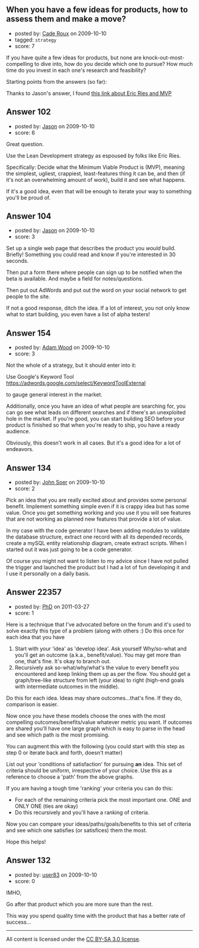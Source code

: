 ## When you have a few ideas for products, how to assess them and make a move?

- posted by: [Cade Roux](https://stackexchange.com/users/-1/53-cade-roux) on 2009-10-10
- tagged: `strategy`
- score: 7

If you have quite a few ideas for products, but none are knock-out-most-compelling to dive into, how do you decide which one to pursue?  How much time do you invest in each one's research and feasibility?

Starting points from the answers (so far):

Thanks to Jason's answer, I found [this link about Eric Ries and MVP][1]

  [1]: http://venturehacks.com/articles/minimum-viable-product


## Answer 102

- posted by: [Jason](https://stackexchange.com/users/-1/2-jason) on 2009-10-10
- score: 6

Great question.

Use the Lean Development strategy as espoused by folks like Eric Ries.

Specifically: Decide what the Minimum Viable Product is (MVP), meaning the simplest, ugliest, crappiest, least-features thing it can be, and then (if it's not an overwhelming amount of work), build it and see what happens.

If it's a good idea, even that will be enough to iterate your way to something you'll be proud of.


## Answer 104

- posted by: [Jason](https://stackexchange.com/users/-1/2-jason) on 2009-10-10
- score: 3

Set up a single web page that describes the product you *would* build.  Briefly!  Something you could read and know if you're interested in 30 seconds.

Then put a form there where people can sign up to be notified when the beta is available.  And maybe a field for notes/questions.

Then put out AdWords and put out the word on your social network to get people to the site. 

If not a good response, ditch the idea.  If a lot of interest, you not only know what to start building, you even have a list of alpha testers!


## Answer 154

- posted by: [Adam Wood](https://stackexchange.com/users/-1/118-adam-wood) on 2009-10-10
- score: 3

Not the whole of a strategy, but it should enter into it:

Use Google's Keyword Tool
https://adwords.google.com/select/KeywordToolExternal

to gauge general interest in the market.

Additionally, once you have an idea of what people are searching for, you can go see what leads on different searches and if there's an unexploited hole in the market. If you're good, you can start building SEO before your product is finished so that when you're ready to ship, you have a ready audience.

Obviously, this doesn't work in all cases. But it's a good idea for a lot of endeavors.


## Answer 134

- posted by: [John Soer](https://stackexchange.com/users/-1/96-john-soer) on 2009-10-10
- score: 2

Pick an idea that you are really excited about and provides some personal benefit. Implement something simple even if it is crappy idea but has some value. Once you get something working and you use it you will see features that are not working as planned new features that provide a lot of value. 

In my case with the code generator I have been adding modules to validate the database structure, extract one record with all its depended records, create a mySQL entity relationship diagram, create extract scripts. When I started out it was just going to be a code generator.

Of course you might not want to listen to my advice since I have not pulled the trigger and launched the product but I had a lot of fun developing it and I use it personally on a daily basis.



## Answer 22357

- posted by: [PhD](https://stackexchange.com/users/-1/8167-phd) on 2011-03-27
- score: 1

Here is a technique that I've advocated before on the forum and it's used to solve exactly this type of a problem (along with others :) Do this once for each idea that you have

 1. Start with your 'idea' as 'develop idea'. Ask yourself Why/so-what and you'll get an outcome (a.k.a., benefit/value). You may get more than one, that's fine. It's okay to branch out.
 2. Recursively ask so-what/why/what's the value to every benefit you encountered and keep linking them up as per the flow. You should get a graph/tree-like structure from left (your idea) to right (high-end goals with intermediate outcomes in the middle).

Do this for each idea. Ideas may share outcomes...that's fine. If they do, comparison is easier.

Now once you have these models choose the ones with the most compelling outcomes/benefits/value whatever metric you want. If outcomes are shared you'll have one large graph which is easy to parse in the head and see which path is the most promising.

You can augment this with the following (you could start with this step as step 0 or iterate back and forth, doesn't matter)

List out your 'conditions of satisfaction' for pursuing **an** idea. This set of criteria should be uniform, irrespective of your choice. Use this as a reference to choose a 'path' from the above graphs. 

If you are having a tough time 'ranking' your criteria you can do this:

 - For each of the remaining criteria pick the most important one. ONE and ONLY ONE (ties are okay)
 - Do this recursively and you'll have a ranking of criteria.

Now you can compare your ideas/paths/goals/benefits to this set of criteria and see which one satisfies (or satisfices) them the most.

Hope this helps!


## Answer 132

- posted by: [user83](https://stackexchange.com/users/-1/83-user83) on 2009-10-10
- score: 0

IMHO,

Go after that product which you are more sure than the rest. 

This way you spend quality time with the product that has a better rate of success...





---

All content is licensed under the [CC BY-SA 3.0 license](https://creativecommons.org/licenses/by-sa/3.0/).
